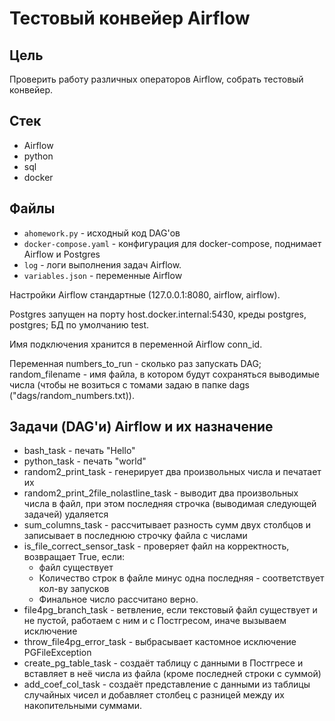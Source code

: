 # Тестовый конвейер Airflow

## Цель
Проверить работу различных операторов Airflow, собрать тестовый конвейер.

## Стек
 * Airflow
 * python
 * sql
 * docker

## Файлы
 * ```ahomework.py``` - исходный код DAG'ов
 * ```docker-compose.yaml``` - конфигурация для docker-compose, поднимает Airflow и Postgres
 * ```log``` - логи выполнения задач Airflow.
 * ```variables.json``` - переменные Airflow

Настройки Airflow стандартные (127.0.0.1:8080, airflow, airflow).

Postgres запущен на порту host.docker.internal:5430, креды postgres, postgres; БД по умолчанию test.

Имя подключения хранится в переменной Airflow conn_id.

Переменная numbers_to_run - сколько раз запускать DAG; random_filename - имя файла,
в котором будут сохраняться выводимые числа (чтобы не возиться с томами задаю в папке dags ("dags/random_numbers.txt)).

## Задачи (DAG'и) Airflow и их назначение
* bash_task - печать "Hello"
* python_task - печать "world"
* random2_print_task - генерирует два произвольных числа и печатает их
* random2_print_2file_nolastline_task - выводит два произвольных числа в файл,
  при этом последняя строчка (выводимая следующей задачей) удаляется
* sum_columns_task - рассчитывает разность сумм двух столбцов и записывает в
  последнюю строчку файла с числами
* is_file_correct_sensor_task - проверяет файл на корректность, возвращает True, если:
	* файл существует
	* Количество строк в файле минус одна последняя - соответствует кол-ву запусков
	* Финальное число рассчитано верно.
* file4pg_branch_task - ветвление, если текстовый файл существует и не пустой,
  работаем с ним и с Постгресом, иначе вызываем исключение
* throw_file4pg_error_task - выбрасывает кастомное исключение PGFileException
* create_pg_table_task - создаёт таблицу с данными в Постгресе и вставляет
  в неё числа из файла (кроме последней строки с суммой)
* add_coef_col_task - создаёт представление с данными из таблицы случайных чисел
  и добавляет столбец с разницей между их накопительными суммами.
